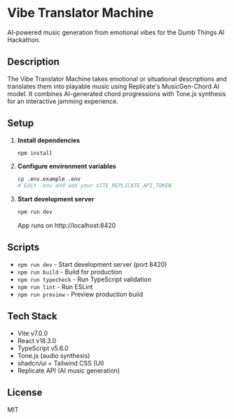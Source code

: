 # Vibe Translator Machine

AI-powered music generation from emotional vibes for the Dumb Things AI Hackathon.

## Description

The Vibe Translator Machine takes emotional or situational descriptions and translates them into playable music using Replicate's MusicGen-Chord AI model. It combines AI-generated chord progressions with Tone.js synthesis for an interactive jamming experience.

## Setup

1. **Install dependencies**
   ```bash
   npm install
   ```

2. **Configure environment variables**
   ```bash
   cp .env.example .env
   # Edit .env and add your VITE_REPLICATE_API_TOKEN
   ```

3. **Start development server**
   ```bash
   npm run dev
   ```

   App runs on http://localhost:8420

## Scripts

- `npm run dev` - Start development server (port 8420)
- `npm run build` - Build for production
- `npm run typecheck` - Run TypeScript validation
- `npm run lint` - Run ESLint
- `npm run preview` - Preview production build

## Tech Stack

- Vite v7.0.0
- React v18.3.0
- TypeScript v5.6.0
- Tone.js (audio synthesis)
- shadcn/ui + Tailwind CSS (UI)
- Replicate API (AI music generation)

## License

MIT
